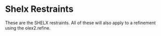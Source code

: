 # Shelx Restraints 
These are the SHELX restraints. All of these will also apply to a refinement using the olex2.refine. 
